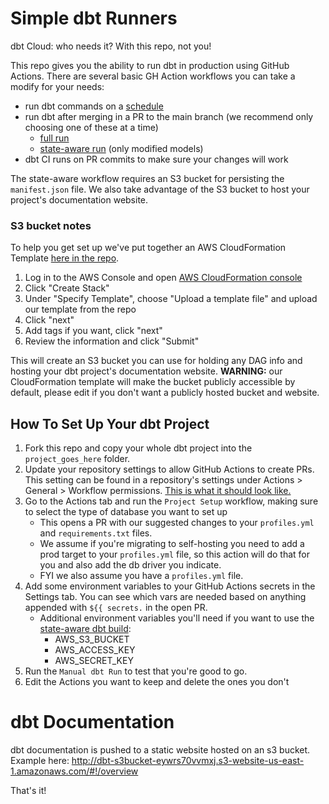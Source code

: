 # Simple dbt Runners

dbt Cloud: who needs it? With this repo, not you!

This repo gives you the ability to run dbt in production using GitHub Actions. There are several basic GH Action workflows you can take a modify for your needs: 

 - run dbt commands on a [schedule](https://github.com/C00ldudeNoonan/simple-dbt-runner/blob/main/.github/workflows/run_dbt_on_cron.yml)
 - run dbt after merging in a PR to the main branch (we recommend only choosing one of these at a time)
   - [full run](https://github.com/C00ldudeNoonan/simple-dbt-runner/blob/main/.github/workflows/run_dbt_on_merge.yml)
   - [state-aware run](https://github.com/C00ldudeNoonan/simple-dbt-runner/blob/main/.github/workflows/run_incremental_dbt_on_merge.yml) (only modified models)
 - dbt CI runs on PR commits to make sure your changes will work

The state-aware workflow requires an S3 bucket for persisting the `manifest.json` file. We also take advantage of the S3 bucket to host your project's documentation website.

### S3 bucket notes

To help you get set up we've put together an AWS CloudFormation Template [here in the repo](https://github.com/C00ldudeNoonan/simple-dbt-runner/blob/main/aws_resources/bucket_and_s3_policy.yml). 
 1. Log in to the AWS Console and open [AWS CloudFormation console](https://console.aws.amazon.com/cloudformation/)
 2. Click "Create Stack"
 3. Under "Specify Template", choose "Upload a template file" and upload our template from the repo
 4. Click "next"
 5. Add tags if you want, click "next"
 6. Review the information and click "Submit"

This will create an S3 bucket you can use for holding any DAG info and hosting your dbt project's documentation website. **WARNING:** our CloudFormation template will make the bucket publicly accessible by default, please edit if you don't want a publicly hosted bucket and website.

## How To Set Up Your dbt Project

 1. Fork this repo and copy your whole dbt project into the `project_goes_here` folder.
 2. Update your repository settings to allow GitHub Actions to create PRs. This setting can be found in a repository's settings under Actions > General > Workflow permissions. [This is what it should look like.](https://user-images.githubusercontent.com/21294829/263915123-512bf335-6796-4ae3-a7dc-ad1cf6c4035f.png)
 3. Go to the Actions tab and run the `Project Setup` workflow, making sure to select the type of database you want to set up
    - This opens a PR with our suggested changes to your `profiles.yml` and `requirements.txt` files.
    - We assume if you're migrating to self-hosting you need to add a prod target to your `profiles.yml` file, so this action will do that for you and also add the db driver you indicate.
    - FYI we also assume you have a `profiles.yml` file.
 4. Add some environment variables to your GitHub Actions secrets in the Settings tab. You can see which vars are needed based on anything appended with `${{ secrets.` in the open PR.
    - Additional environment variables you'll need if you want to use the [state-aware dbt build](https://github.com/C00ldudeNoonan/simple-dbt-runner/blob/main/.github/workflows/run_incremental_dbt_on_merge.yml):
      - AWS_S3_BUCKET
      - AWS_ACCESS_KEY
      - AWS_SECRET_KEY
 5. Run the `Manual dbt Run` to test that you're good to go.
 6. Edit the Actions you want to keep and delete the ones you don't

# dbt Documentation

dbt documentation is pushed to a static website hosted on an s3 bucket. Example here: http://dbt-s3bucket-eywrs70vvmxj.s3-website-us-east-1.amazonaws.com/#!/overview

That's it!
